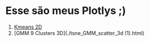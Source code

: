 # Esse são meus Plotlys ;)

1. [Kmeans 2D](./tsne_kmeans_scatter_2d.html)
2. [GMM 9 Clusters 3D](./tsne_GMM_scatter_3d (1).html)
  
